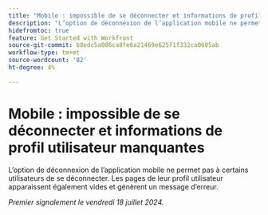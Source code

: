 ```yaml
---
title: "Mobile : impossible de se déconnecter et informations de profil utilisateur manquantes"
description: "L’option de déconnexion de l’application mobile ne permet pas à certains utilisateurs de se déconnecter. Leurs pages de profil utilisateur apparaissent également vides et génèrent un message d’erreur."
hidefromtoc: true
feature: Get Started with Workfront
source-git-commit: b8edc5a086ca8fe6a21469e625f1f332ca0605ab
workflow-type: tm+mt
source-wordcount: '82'
ht-degree: 4%

---
```



# Mobile : impossible de se déconnecter et informations de profil utilisateur manquantes

L’option de déconnexion de l’application mobile ne permet pas à certains utilisateurs de se déconnecter. Les pages de leur profil utilisateur apparaissent également vides et génèrent un message d’erreur.

_Premier signalement le vendredi 18 juillet 2024._